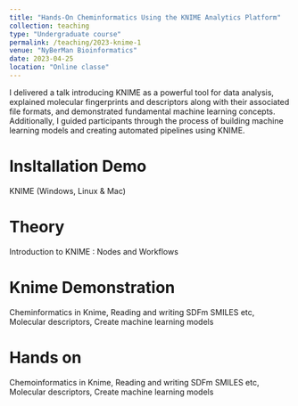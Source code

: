 ```yaml
---
title: "Hands-On Cheminformatics Using the KNIME Analytics Platform"
collection: teaching
type: "Undergraduate course"
permalink: /teaching/2023-knime-1
venue: "NyBerMan Bioinformatics"
date: 2023-04-25
location: "Online classe"
---
```


I delivered a talk introducing KNIME as a powerful tool for data analysis, explained molecular fingerprints and descriptors along with their associated file formats, and demonstrated fundamental machine learning concepts. Additionally, I guided participants through the process of building machine learning models and creating automated pipelines using KNIME.

Insltallation Demo
======
KNIME (Windows, Linux & Mac)

Theory
======
Introduction to KNIME : Nodes and Workflows

Knime Demonstration
======
Cheminformatics in Knime, Reading and writing SDFm SMILES etc, Molecular descriptors, Create machine learning models

Hands on
======
Chemoinformatics in Knime, Reading and writing SDFm SMILES etc, Molecular descriptors, Create machine learning models

